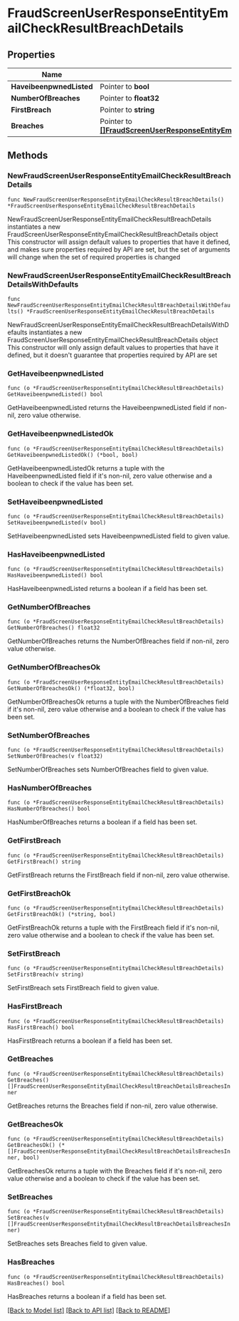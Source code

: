 # FraudScreenUserResponseEntityEmailCheckResultBreachDetails

## Properties

Name | Type | Description | Notes
------------ | ------------- | ------------- | -------------
**HaveibeenpwnedListed** | Pointer to **bool** |  | [optional] 
**NumberOfBreaches** | Pointer to **float32** |  | [optional] 
**FirstBreach** | Pointer to **string** |  | [optional] 
**Breaches** | Pointer to [**[]FraudScreenUserResponseEntityEmailCheckResultBreachDetailsBreachesInner**](FraudScreenUserResponseEntityEmailCheckResultBreachDetailsBreachesInner.md) |  | [optional] 

## Methods

### NewFraudScreenUserResponseEntityEmailCheckResultBreachDetails

`func NewFraudScreenUserResponseEntityEmailCheckResultBreachDetails() *FraudScreenUserResponseEntityEmailCheckResultBreachDetails`

NewFraudScreenUserResponseEntityEmailCheckResultBreachDetails instantiates a new FraudScreenUserResponseEntityEmailCheckResultBreachDetails object
This constructor will assign default values to properties that have it defined,
and makes sure properties required by API are set, but the set of arguments
will change when the set of required properties is changed

### NewFraudScreenUserResponseEntityEmailCheckResultBreachDetailsWithDefaults

`func NewFraudScreenUserResponseEntityEmailCheckResultBreachDetailsWithDefaults() *FraudScreenUserResponseEntityEmailCheckResultBreachDetails`

NewFraudScreenUserResponseEntityEmailCheckResultBreachDetailsWithDefaults instantiates a new FraudScreenUserResponseEntityEmailCheckResultBreachDetails object
This constructor will only assign default values to properties that have it defined,
but it doesn't guarantee that properties required by API are set

### GetHaveibeenpwnedListed

`func (o *FraudScreenUserResponseEntityEmailCheckResultBreachDetails) GetHaveibeenpwnedListed() bool`

GetHaveibeenpwnedListed returns the HaveibeenpwnedListed field if non-nil, zero value otherwise.

### GetHaveibeenpwnedListedOk

`func (o *FraudScreenUserResponseEntityEmailCheckResultBreachDetails) GetHaveibeenpwnedListedOk() (*bool, bool)`

GetHaveibeenpwnedListedOk returns a tuple with the HaveibeenpwnedListed field if it's non-nil, zero value otherwise
and a boolean to check if the value has been set.

### SetHaveibeenpwnedListed

`func (o *FraudScreenUserResponseEntityEmailCheckResultBreachDetails) SetHaveibeenpwnedListed(v bool)`

SetHaveibeenpwnedListed sets HaveibeenpwnedListed field to given value.

### HasHaveibeenpwnedListed

`func (o *FraudScreenUserResponseEntityEmailCheckResultBreachDetails) HasHaveibeenpwnedListed() bool`

HasHaveibeenpwnedListed returns a boolean if a field has been set.

### GetNumberOfBreaches

`func (o *FraudScreenUserResponseEntityEmailCheckResultBreachDetails) GetNumberOfBreaches() float32`

GetNumberOfBreaches returns the NumberOfBreaches field if non-nil, zero value otherwise.

### GetNumberOfBreachesOk

`func (o *FraudScreenUserResponseEntityEmailCheckResultBreachDetails) GetNumberOfBreachesOk() (*float32, bool)`

GetNumberOfBreachesOk returns a tuple with the NumberOfBreaches field if it's non-nil, zero value otherwise
and a boolean to check if the value has been set.

### SetNumberOfBreaches

`func (o *FraudScreenUserResponseEntityEmailCheckResultBreachDetails) SetNumberOfBreaches(v float32)`

SetNumberOfBreaches sets NumberOfBreaches field to given value.

### HasNumberOfBreaches

`func (o *FraudScreenUserResponseEntityEmailCheckResultBreachDetails) HasNumberOfBreaches() bool`

HasNumberOfBreaches returns a boolean if a field has been set.

### GetFirstBreach

`func (o *FraudScreenUserResponseEntityEmailCheckResultBreachDetails) GetFirstBreach() string`

GetFirstBreach returns the FirstBreach field if non-nil, zero value otherwise.

### GetFirstBreachOk

`func (o *FraudScreenUserResponseEntityEmailCheckResultBreachDetails) GetFirstBreachOk() (*string, bool)`

GetFirstBreachOk returns a tuple with the FirstBreach field if it's non-nil, zero value otherwise
and a boolean to check if the value has been set.

### SetFirstBreach

`func (o *FraudScreenUserResponseEntityEmailCheckResultBreachDetails) SetFirstBreach(v string)`

SetFirstBreach sets FirstBreach field to given value.

### HasFirstBreach

`func (o *FraudScreenUserResponseEntityEmailCheckResultBreachDetails) HasFirstBreach() bool`

HasFirstBreach returns a boolean if a field has been set.

### GetBreaches

`func (o *FraudScreenUserResponseEntityEmailCheckResultBreachDetails) GetBreaches() []FraudScreenUserResponseEntityEmailCheckResultBreachDetailsBreachesInner`

GetBreaches returns the Breaches field if non-nil, zero value otherwise.

### GetBreachesOk

`func (o *FraudScreenUserResponseEntityEmailCheckResultBreachDetails) GetBreachesOk() (*[]FraudScreenUserResponseEntityEmailCheckResultBreachDetailsBreachesInner, bool)`

GetBreachesOk returns a tuple with the Breaches field if it's non-nil, zero value otherwise
and a boolean to check if the value has been set.

### SetBreaches

`func (o *FraudScreenUserResponseEntityEmailCheckResultBreachDetails) SetBreaches(v []FraudScreenUserResponseEntityEmailCheckResultBreachDetailsBreachesInner)`

SetBreaches sets Breaches field to given value.

### HasBreaches

`func (o *FraudScreenUserResponseEntityEmailCheckResultBreachDetails) HasBreaches() bool`

HasBreaches returns a boolean if a field has been set.


[[Back to Model list]](../README.md#documentation-for-models) [[Back to API list]](../README.md#documentation-for-api-endpoints) [[Back to README]](../README.md)


